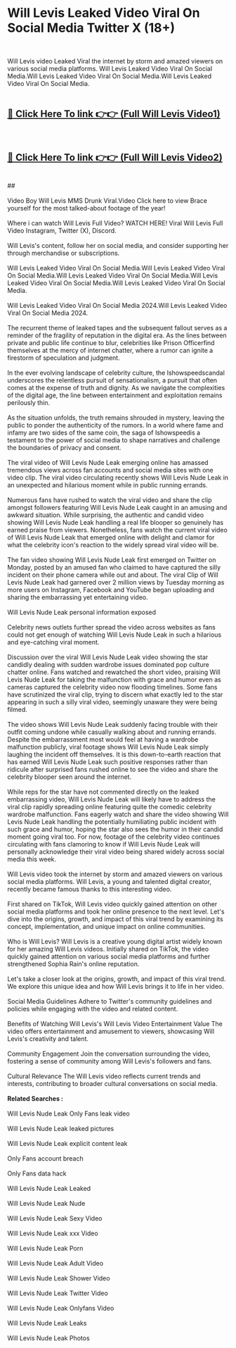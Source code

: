 # Will Levis Leaked Video Viral On Social Media Twitter X (18+) <br>
<br>

Will Levis video Leaked Viral the internet by storm and amazed viewers on various social media platforms. Will Levis Leaked Video Viral On Social Media.Will Levis Leaked Video Viral On Social Media.Will Levis Leaked Video Viral On Social Media.<br>
 <br>

##  <a href="https://play.trustnlinepharmacy.us?title=Full Will_Levis&ref=git">🔴 Click Here To link 👉👉 (Full Will Levis Video1)</a><br>
  <br>

##  <a href="https://play.trustnlinepharmacy.us?title=Full Will_Levis&ref=git">🔴 Click Here To link 👉👉 (Full Will Levis Video2)</a><br>
  <br>
  ##


  <br>

  <br>
Video Boy Will Levis MMS Drunk Viral.Video Click here to view Brace yourself for the most talked-about footage of the year!
<br><br>
Where i can watch Will Levis Full Video? WATCH HERE! Viral Will Levis Full Video Instagram, Twitter (X), Discord.
<br><br>
Will Levis's content, follow her on social media, and consider supporting her through merchandise or subscriptions.
<br><br>
Will Levis Leaked Video Viral On Social Media.Will Levis Leaked Video Viral On Social Media.Will Levis Leaked Video Viral On Social Media.Will Levis Leaked Video Viral On Social Media.Will Levis Leaked Video Viral On Social Media.
<br><br>
Will Levis Leaked Video Viral On Social Media 2024.Will Levis Leaked Video Viral On Social Media 2024.
<br><br>
The recurrent theme of leaked tapes and the subsequent fallout serves as a reminder of the fragility of reputation in the digital era. As the lines between private and public life continue to blur, celebrities like Prison Officerfind themselves at the mercy of internet chatter, where a rumor can ignite a firestorm of speculation and judgment.
<br><br>
In the ever evolving landscape of celebrity culture, the Ishowspeedscandal underscores the relentless pursuit of sensationalism, a pursuit that often comes at the expense of truth and dignity. As we navigate the complexities of the digital age, the line between entertainment and exploitation remains perilously thin.
<br><br>
As the situation unfolds, the truth remains shrouded in mystery, leaving the public to ponder the authenticity of the rumors. In a world where fame and infamy are two sides of the same coin, the saga of Ishowspeedis a testament to the power of social media to shape narratives and challenge the boundaries of privacy and consent.
<br><br>
The viral video of Will Levis Nude Leak emerging online has amassed tremendous views across fan accounts and social media sites with one video clip. The viral video circulating recently shows Will Levis Nude Leak in an unexpected and hilarious moment while in public running errands.
<br><br>
Numerous fans have rushed to watch the viral video and share the clip amongst followers featuring Will Levis Nude Leak caught in an amusing and awkward situation. While surprising, the authentic and candid video showing Will Levis Nude Leak handling a real life blooper so genuinely has earned praise from viewers. Nonetheless, fans watch the current viral video of Will Levis Nude Leak that emerged online with delight and clamor for what the celebrity icon's reaction to the widely spread viral video will be.
<br><br>
The fan video showing Will Levis Nude Leak first emerged on Twitter on Monday, posted by an amused fan who claimed to have captured the silly incident on their phone camera while out and about. The viral Clip of Will Levis Nude Leak had garnered over 2 million views by Tuesday morning as more users on Instagram, Facebook and YouTube began uploading and sharing the embarrassing yet entertaining video.
<br><br>
Will Levis Nude Leak personal information exposed
<br><br>
Celebrity news outlets further spread the video across websites as fans could not get enough of watching Will Levis Nude Leak in such a hilarious and eye-catching viral moment.
<br><br>
Discussion over the viral Will Levis Nude Leak video showing the star candidly dealing with sudden wardrobe issues dominated pop culture chatter online. Fans watched and rewatched the short video, praising Will Levis Nude Leak for taking the malfunction with grace and humor even as cameras captured the celebrity video now flooding timelines. Some fans have scrutinized the viral clip, trying to discern what exactly led to the star appearing in such a silly viral video, seemingly unaware they were being filmed.
<br><br>
The video shows Will Levis Nude Leak suddenly facing trouble with their outfit coming undone while casually walking about and running errands. Despite the embarrassment most would feel at having a wardrobe malfunction publicly, viral footage shows Will Levis Nude Leak simply laughing the incident off themselves. It is this down-to-earth reaction that has earned Will Levis Nude Leak such positive responses rather than ridicule after surprised fans rushed online to see the video and share the celebrity blooper seen around the internet.
<br><br>
While reps for the star have not commented directly on the leaked embarrassing video, Will Levis Nude Leak will likely have to address the viral clip rapidly spreading online featuring quite the comedic celebrity wardrobe malfunction. Fans eagerly watch and share the video showing Will Levis Nude Leak handling the potentially humiliating public incident with such grace and humor, hoping the star also sees the humor in their candid moment going viral too. For now, footage of the celebrity video continues circulating with fans clamoring to know if Will Levis Nude Leak will personally acknowledge their viral video being shared widely across social media this week.
<br><br>
Will Levis video took the internet by storm and amazed viewers on various social media platforms. Will Levis, a young and talented digital creator, recently became famous thanks to this interesting video.
<br><br>
First shared on TikTok, Will Levis video quickly gained attention on other social media platforms and took her online presence to the next level. Let's dive into the origins, growth, and impact of this viral trend by examining its concept, implementation, and unique impact on online communities.
<br><br>
Who is Will Levis? Will Levis is a creative young digital artist widely known for her amazing Will Levis videos. Initially shared on TikTok, the video quickly gained attention on various social media platforms and further strengthened Sophia Rain's online reputation.
<br><br>
Let's take a closer look at the origins, growth, and impact of this viral trend. We explore this unique idea and how Will Levis brings it to life in her video.
<br><br>
Social Media Guidelines Adhere to Twitter's community guidelines and policies while engaging with the video and related content.
<br><br>
Benefits of Watching Will Levis's Will Levis Video Entertainment Value The video offers entertainment and amusement to viewers, showcasing Will Levis's creativity and talent.
<br><br>
Community Engagement Join the conversation surrounding the video, fostering a sense of community among Will Levis's followers and fans.
<br><br>
Cultural Relevance The Will Levis video reflects current trends and interests, contributing to broader cultural conversations on social media.
<br><br>
<strong>Related Searches :</strong>
<br><br>
Will Levis Nude Leak Only Fans leak video
<br><br>
Will Levis Nude Leak leaked pictures
<br><br>
Will Levis Nude Leak explicit content leak
<br><br>
Only Fans account breach
<br><br>
Only Fans data hack
<br><br>
Will Levis Nude Leak Leaked
<br><br>
Will Levis Nude Leak Nude
<br><br>
Will Levis Nude Leak Sexy Video
<br><br>
Will Levis Nude Leak xxx Video
<br><br>
Will Levis Nude Leak Porn
<br><br>
Will Levis Nude Leak Adult Video
<br><br>
Will Levis Nude Leak Shower Video
<br><br>
Will Levis Nude Leak Twitter Video
<br><br>
Will Levis Nude Leak Onlyfans Video
<br><br>
Will Levis Nude Leak Leaks
<br><br>
Will Levis Nude Leak Photos